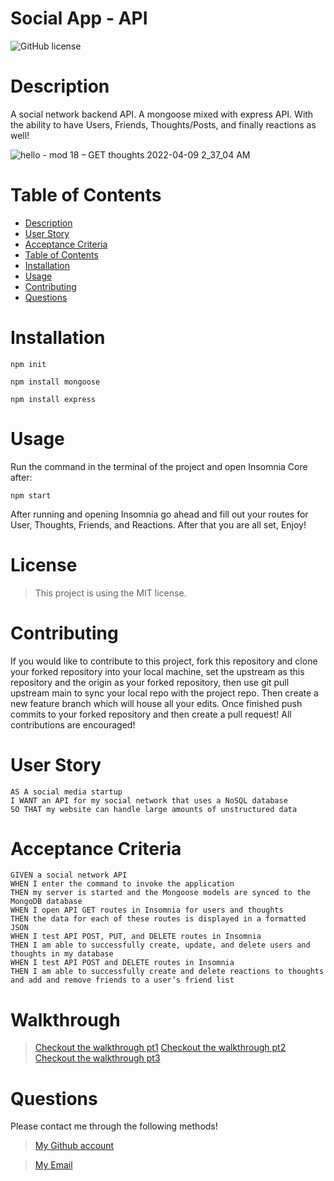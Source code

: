 # Social App - API

      
![GitHub license](https://img.shields.io/static/v1?label=License&message=MIT&color=blue&style=for-the-badge)

# Description
A social network backend API. A mongoose mixed with express API. With the ability to have Users, Friends, Thoughts/Posts, and finally reactions as well!

![hello - mod 18 – GET thoughts 2022-04-09 2_37_04 AM](https://user-images.githubusercontent.com/90402466/162560046-35a7d203-9ec3-4bd8-8b0c-cf92e47d41ae.png)


# Table of Contents
- [Description](#description)
- [User Story](#user-story)
- [Acceptance Criteria](#acceptance-criteria)
- [Table of Contents](#table-of-contents)
- [Installation](#installation)
- [Usage](#usage)
- [Contributing](#contributing)
- [Questions](#questions)

# Installation 

`npm init`

`npm install mongoose`

`npm install express`

# Usage

Run the command in the terminal of the project and open Insomnia Core after:
  
`npm start`

After running and opening Insomnia go ahead and fill out your routes for User, Thoughts, Friends, and Reactions. After that you are all set, Enjoy!
# License

> This project is using the MIT license.

# Contributing

If you would like to contribute to this project, fork this repository and clone your forked repository into your local machine, set the upstream as this repository and the origin as your forked repository, then use git pull upstream main to sync your local repo with the project repo. Then create a new feature branch which will house all your edits. Once finished push commits to your forked repository and then create a pull request! All contributions are encouraged!

# User Story

```
AS A social media startup
I WANT an API for my social network that uses a NoSQL database
SO THAT my website can handle large amounts of unstructured data
```

# Acceptance Criteria

``` 
GIVEN a social network API
WHEN I enter the command to invoke the application
THEN my server is started and the Mongoose models are synced to the MongoDB database
WHEN I open API GET routes in Insomnia for users and thoughts
THEN the data for each of these routes is displayed in a formatted JSON
WHEN I test API POST, PUT, and DELETE routes in Insomnia
THEN I am able to successfully create, update, and delete users and thoughts in my database
WHEN I test API POST and DELETE routes in Insomnia
THEN I am able to successfully create and delete reactions to thoughts and add and remove friends to a user’s friend list
```
# Walkthrough

> [Checkout the walkthrough pt1](https://www.loom.com/share/a7b12b277b8549b3acdcd2668343532b)
> [Checkout the walkthrough pt2](https://www.loom.com/share/8b45a1d10c124dbbb8c08a40bb1aefcb)
> [Checkout the walkthrough pt3](https://www.loom.com/share/586e6bfa3d1a468ea307c0ccb4aa5792)

# Questions
Please contact me through the following methods!

> [My Github account](https://github.com/charles-nyabeze)

> <a href="mailto:charlesnnyabeze@gmail.com">My Email</a> 
